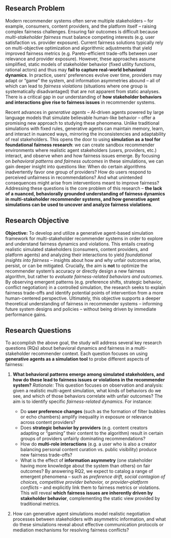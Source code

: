 

## Research Problem

Modern recommender systems often serve multiple stakeholders – for example, consumers, content providers, and the platform itself – raising complex fairness challenges. Ensuring fair outcomes is difficult because *multi-stakeholder fairness* must balance competing interests (e.g. user satisfaction vs. provider exposure).  Current fairness solutions typically rely on multi-objective optimization and algorithmic adjustments that yield improved fairness metrics (e.g. Pareto-efficient trade-offs between user relevance and provider exposure). However, these approaches assume simplified, static models of stakeholder behavior (fixed utility functions, rational actors) and thus may **fail to capture real-world behavioral dynamics**. In practice, users’ preferences evolve over time, providers may adapt or “game” the system, and information asymmetries abound – all of which can lead to *fairness violations* (situations where one group is systematically disadvantaged) that are not apparent from static analyses. There is a critical gap in our understanding of **how stakeholder behaviors and interactions give rise to fairness issues** in recommender systems.

Recent advances in *generative agents* – AI-driven agents powered by large language models that simulate believable human-like behavior – offer a promising new approach to studying these phenomena. Unlike traditional simulations with fixed rules, generative agents can maintain memory, learn, and interact in nuanced ways, mirroring the inconsistencies and adaptability of real stakeholders. This opens the door to using **simulation as a tool for foundational fairness research**: we can create sandbox recommender environments where realistic agent stakeholders (users, providers, etc.) interact, and observe when and how fairness issues emerge. By focusing on *behavioral patterns and fairness outcomes* in these simulations, we can gain deeper insight into questions like: When do certain algorithms inadvertently favor one group of providers? How do users respond to perceived unfairness in recommendations? And what unintended consequences might arise from interventions meant to improve fairness? Addressing these questions is the core problem of this research – **the lack of a nuanced, behaviorally grounded understanding of fairness dynamics in multi-stakeholder recommender systems, and how generative agent simulations can be used to uncover and analyze fairness violations**.

## Research Objective

**Objective:** To develop and utilize a generative agent-based simulation framework for multi-stakeholder recommender systems in order to explore and understand fairness dynamics and violations. This entails creating realistic simulated stakeholders (consumers, content providers, and platform agents) and analyzing their interactions to yield *foundational insights into fairness* – insights about how and why unfair outcomes arise, persist, or can be mitigated. Crucially, the aim is **not** to optimize the recommender system’s accuracy or directly design a new fairness algorithm, but rather to *evaluate fairness-related behaviors and outcomes*. By observing emergent patterns (e.g. preference shifts, strategic behavior, conflict negotiation) in a controlled simulation, the research seeks to explain fairness trade-offs and identify potential points of intervention from a more human-centered perspective. Ultimately, this objective supports a deeper theoretical understanding of fairness in recommender systems – informing future system designs and policies – without being driven by immediate performance gains.

## Research Questions

To accomplish the above goal, the study will address several key research questions (RQs) about behavioral dynamics and fairness in a multi-stakeholder recommender context. Each question focuses on using **generative agents as a simulation tool** to probe different aspects of fairness:

1. **What behavioral patterns emerge among simulated stakeholders, and how do these lead to fairness issues or violations in the recommender system?**
   *Rationale:* This question focuses on observation and analysis: given a realistic multi-agent simulation, what kinds of behaviors do we see, and which of those behaviors correlate with unfair outcomes? The aim is to identify specific *fairness-related dynamics*. For instance:

   * Do **user preference changes** (such as the formation of filter bubbles or echo chambers) amplify inequality in exposure or relevance across content providers?
   * Does **strategic behavior by providers** (e.g. content creators adapting or “gaming” their content to the algorithm) result in certain groups of providers unfairly dominating recommendations?
   * How do **multi-role interactions** (e.g. a user who is also a creator balancing personal content curation vs. public visibility) produce new fairness trade-offs?
   * What is the effect of **information asymmetry** (one stakeholder having more knowledge about the system than others) on fair outcomes?
     By answering RQ2, we expect to catalog a range of emergent phenomena – such as *preference drift, social contagion of choices, competitive provider behavior,* or *provider–platform conflicts* – and explicitly link them to fairness metrics or violations. This will reveal **which fairness issues are inherently driven by stakeholder behavior**, complementing the static view provided by traditional metrics.


2. How can generative agent simulations model realistic negotiation processes between stakeholders with asymmetric information, and what do these simulations reveal about effective communication protocols or mediation mechanisms for resolving fairness conflicts?


